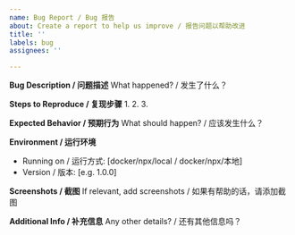```yaml
---
name: Bug Report / Bug 报告
about: Create a report to help us improve / 报告问题以帮助改进
title: ''
labels: bug
assignees: ''

---
```


**Bug Description / 问题描述**
What happened? / 发生了什么？

**Steps to Reproduce / 复现步骤**
1. 
2. 
3. 

**Expected Behavior / 预期行为**
What should happen? / 应该发生什么？

**Environment / 运行环境**
- Running on / 运行方式: [docker/npx/local / docker/npx/本地]
- Version / 版本: [e.g. 1.0.0]

**Screenshots / 截图**
If relevant, add screenshots / 如果有帮助的话，请添加截图

**Additional Info / 补充信息**
Any other details? / 还有其他信息吗？
